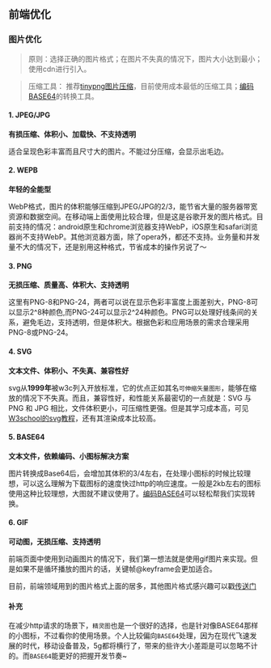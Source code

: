 ## 前端优化

### 图片优化

> 原则：选择正确的图片格式；在图片不失真的情况下，图片大小达到最小；使用cdn进行引入。

> 压缩工具： 推荐[tinypng图片压缩](https://tinypng.com/)，目前使用成本最低的压缩工具；[编码BASE64](https://tool.css-js.com/base64.html)的转换工具。

#### 1. JPEG/JPG

**有损压缩、体积小、加载快、不支持透明**

适合呈现色彩丰富而且尺寸大的图片。不能过分压缩，会显示出毛边。

#### 2. WEPB

**年轻的全能型**

WebP格式，图片的体积能够压缩到JPEG/JPG的2/3，能节省大量的服务器带宽资源和数据空间。在移动端上面使用比较合理，但是这是谷歌开发的图片格式。目前支持的情况：android原生和chrome浏览器支持WebP，iOS原生和safari浏览器尚不支持WebP。其他浏览器方面，除了opera外，都还不支持。业务量和并发量不大的情况下，还是别用这种格式，节省成本的操作另说了～

#### 3. PNG

**无损压缩、质量高、体积大、支持透明**

这里有PNG-8和PNG-24，两者可以说在显示色彩丰富度上面差别大，PNG-8可以显示2^8种颜色,而PNG-24可以显示2^24种颜色。PNG可以处理好线条间的关系，避免毛边，支持透明，但是体积大。根据色彩和应用场景的需求合理采用PNG-8或PNG-24。

#### 4. SVG

**文本文件、体积小、不失真、兼容性好**

svg从**1999年**被w3c列入开放标准，它的优点正如其名`可伸缩矢量图形`，能够在缩放的情况下不失真。而且，兼容性好，和性能关系最密切的一点就是：SVG 与 PNG 和 JPG 相比，文件体积更小，可压缩性更强。但是其学习成本高，可见[W3school的svg教程](http://www.w3school.com.cn/svg/index.asp)，还有其渲染成本比较高。

#### 5. BASE64

**文本文件，依赖编码、小图标解决方案**

图片转换成Base64后，会增加其体积的3/4左右，在处理小图标的时候比较理想，可以这么理解为下载图标的速度快过http的响应速度。一般是2kb左右的图标使用这种比较理想，大图就不建议使用了。[编码BASE64](https://tool.css-js.com/base64.html)可以轻松帮我们实现转换。

#### 6. GIF

**可动图，无损压缩、支持透明**

前端页面中使用到动画图片的情况下，我们第一想法就是使用gif图片来实现。但是如果不是循环播放的图片的话，关键帧@keyframe会更加适合。

目前，前端领域用到的图片格式上面的居多，其他图片格式感兴趣可以戳[传送门](https://baike.baidu.com/item/%E5%9B%BE%E7%89%87%E6%A0%BC%E5%BC%8F/381122?fr=aladdin)

#### 补充

在减少http请求的场景下，`精灵图`也是一个很好的选择，也是针对像BASE64那样的小图标，不过看你的使用场景。个人比较偏向`BASE64`处理，因为在现代飞速发展的时代，移动设备普及，5g都将横行了，带来的些许大小差距是可以忽略不计的。而`BASE64`能更好的把握开发节奏~
